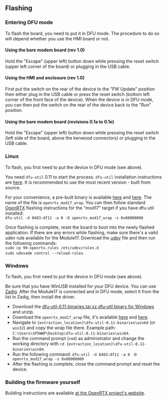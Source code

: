 ## Flashing

### Entering DFU mode
To flash the board, you need to put it in DFU mode. The procedure to do so will depend whether you use the HMI board or not.

#### Using the bare modem board (rev 1.0)
Hold the "Escape" (upper left) button down while pressing the reset switch (upper left corner of the board) or plugging in the USB cable.

#### Using the HMI and enclosure (rev 1.0)
First put the switch on the rear of the device to the "FW Update" position then either plug in the USB cable or press the reset switch (bottom left corner of the front face of the device). When the device is in DFU mode, you can then put the switch on the rear of the device back to the "Run" position.

#### Using the bare modem board (revisions 0.1a to 0.1e)
Hold the "Escape" (upper left) button down while pressing the reset switch (left side of the board, above the kenwood connectors) or plugging in the USB cable.

### Linux
To flash, you first need to put the device in DFU mode (see above).

You need `dfu-util` 0.11 to start the process. `dfu-util` installation instructions are [here](https://dfu-util.sourceforge.net/build.html). It is recommended to use the most recent version - built from source.

For your convenience, a pre-built binary is available [here](https://files.openrtx.org/nightly/) and [here](https://openrtx.schinken-radio.de/nightly/). The name of the file is `openrtx_mod17_wrap`.
You can then follow standard [OpenRTX](https://github.com/OpenRTX/OpenRTX)
flashing instructions for the "mod17" target if you have dfu-util
installed:<br>
`dfu-util -d 0483:df11 -a 0 -D openrtx_mod17_wrap -s 0x08000000`

Once flashing is complete, reset the board to boot into the newly flashed application. If there are any errors while flashing, make sure there's a valid udev rule available for the Module17. Download the [udev](https://github.com/OpenRTX/OpenRTX/blob/master/99-openrtx.rules) file and then run the following commands:<br>
`sudo cp 99-openrtx.rules /etc/udev/rules.d`<br>
`sudo udevadm control --reload-rules`.

### Windows
To flash, you first need to put the device in DFU mode (see above).

Be sure that you have WinUSB installed for your DFU device. You can use [Zadig](https://zadig.akeo.ie/). After the Module17 is connected and in DFU mode, select it from the list in Zadig, then install the driver.

- Download the [dfu-util-0.11-binaries.tar.xz dfu-util binary for Windows](https://dfu-util.sourceforge.net/releases/) and unzip.
- Download the `openrtx_mod17_wrap` file, it's available [here](https://files.openrtx.org/nightly/) and [here](https://openrtx.schinken-radio.de/nightly/).
- Navigate to `{extraction_location}\dfu-util-0.11-binaries\win64` (or `win32`) and copy the wrap file there. Example path: `C:\Users\SP5WWP\Desktop\dfu-util-0.11-binaries\win64`.
- Run the command prompt (`cmd`) as administrator and change the working directory with `cd {extraction_location}\dfu-util-0.11-binaries\win64`.
- Run the following command: `dfu-util -d 0483:df11 -a 0 -D openrtx_mod17_wrap -s 0x08000000`
- After the flashing is complete, close the command prompt and reset the device.

### Building the firmware yourself
Building instructions are available [at the OpenRTX project's website](https://openrtx.org/#/compiling).<br>